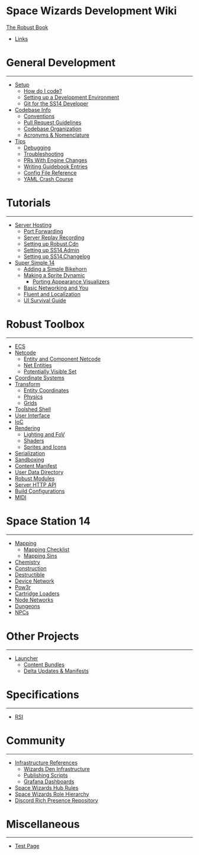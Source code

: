 Space Wizards Development Wiki
=====================

[The Robust Book](index.md)

- [Links](./en/links.md)

General Development
===================

----------------------

- [Setup]()
  - [How do I code?](./en/general-development/setup/howdoicode.md)
  - [Setting up a Development Environment](./en/general-development/setup/setting-up-a-development-environment.md)
  - [Git for the SS14 Developer](./en/general-development/setup/git-for-the-ss14-developer.md)
- [Codebase Info]()
  - [Conventions](./en/general-development/codebase-info/conventions.md)
  - [Pull Request Guidelines](./en/general-development/codebase-info/pull-request-guidelines.md)
  - [Codebase Organization](./en/general-development/codebase-info/codebase-organization.md)
  - [Acronyms & Nomenclature](./en/general-development/codebase-info/acronyms-and-nomenclature.md)
- [Tips]()
  - [Debugging](./en/general-development/tips/debugging.md)
  - [Troubleshooting](./en/general-development/tips/troubleshooting.md)
  - [PRs With Engine Changes](./en/general-development/tips/prs-with-engine-changes.md)
  - [Writing Guidebook Entries](./en/general-development/tips/writing-guidebook-entries.md)
  - [Config File Reference](./en/general-development/tips/config-file-reference.md)
  - [YAML Crash Course](./en/general-development/tips/yaml-crash-course.md)


Tutorials
================

----------------------

- [Server Hosting](./en/tutorials/server-hosting.md)
  - [Port Forwarding](./en/tutorials/server-hosting/port-forwarding.md)
  - [Server Replay Recording](./en/tutorials/server-hosting/server-replay-recording.md)
  - [Setting up Robust.Cdn](./en/tutorials/server-hosting/setting-up-robust-cdn.md)
  - [Setting up SS14.Admin](./en/tutorials/server-hosting/setting-up-ss14-admin.md)
  - [Setting up SS14.Changelog](./en/tutorials/server-hosting/setting-up-ss14-changelog.md)
- [Super Simple 14](./en/tutorials/super-simple-14.md)
  - [Adding a Simple Bikehorn](./en/tutorials/super-simple-14/adding-a-simple-bikehorn.md)
  - [Making a Sprite Dynamic](./en/tutorials/super-simple-14/making-a-sprite-dynamic.md)
    - [Porting Appearance Visualizers](./en/tutorials/super-simple-14/making-a-sprite-dynamic/porting-appearance-visualizers.md)
  - [Basic Networking and You](./en/tutorials/super-simple-14/basic-networking-and-you.md)
  - [Fluent and Localization](./en/tutorials/super-simple-14/fluent-and-localization.md)
  - [UI Survival Guide](./en/tutorials/super-simple-14/ui-survival-guide.md) 


Robust Toolbox
==============

----------------------

- [ECS](./en/robust-toolbox/ecs.md)
- [Netcode](./en/robust-toolbox/netcode.md)
  - [Entity and Component Netcode](./en/robust-toolbox/netcode/entity-and-component-netcode.md)
  - [Net Entities](./en/robust-toolbox/netcode/net-entities.md)
  - [Potentially Visible Set](./en/robust-toolbox/netcode/potentially-visible-set.md)
- [Coordinate Systems](./en/robust-toolbox/coordinate-systems.md)
- [Transform]()
  - [Entity Coordinates](./en/robust-toolbox/transform/entity-coordinates.md)
  - [Physics](./en/robust-toolbox/transform/physics.md)
  - [Grids](./en/robust-toolbox/transform/grids.md)
- [Toolshed Shell](./en/robust-toolbox/toolshed-shell.md)
- [User Interface](./en/robust-toolbox/user-interface.md)
- [IoC](./en/robust-toolbox/ioc.md)
- [Rendering]()
  - [Lighting and FoV](./en/robust-toolbox/rendering/lighting-and-fov.md)
  - [Shaders](./en/robust-toolbox/rendering/shaders.md)
  - [Sprites and Icons](./en/robust-toolbox/rendering/sprites-and-icons.md)
- [Serialization](./en/robust-toolbox/serialization.md)
- [Sandboxing](./en/robust-toolbox/sandboxing.md)
- [Content Manifest](./en/robust-toolbox/content-manifest.md)
- [User Data Directory](./en/robust-toolbox/user-data-directory.md)
- [Robust Modules](./en/robust-toolbox/robust-modules.md)
- [Server HTTP API](./en/robust-toolbox/server-http-api.md)
- [Build Configurations](./en/robust-toolbox/build-configurations.md)
- [MIDI](./en/robust-toolbox/midi.md)

Space Station 14
================

----------------------

- [Mapping](./en/space-station-14/mapping.md)
  - [Mapping Checklist](./en/space-station-14/mapping/mapping-checklist.md)
  - [Mapping Sins](./en/space-station-14/mapping/mapping-sins.md)
- [Chemistry](./en/space-station-14/chemistry.md)
- [Construction](./en/space-station-14/construction.md)
- [Destructible](./en/space-station-14/destructible.md)
- [Device Network](./en/space-station-14/device-network.md)
- [Pow3r](./en/space-station-14/pow3r.md)
- [Cartridge Loaders](./en/space-station-14/cartridge-loaders.md)
- [Node Networks](./en/space-station-14/node-networks.md)
- [Dungeons](./en/space-station-14/dungeons.md)
- [NPCs](./en/space-station-14/npcs.md)

Other Projects
==============

----------------------

- [Launcher]()
  - [Content Bundles](./en/other-projects/launcher/content-bundles.md)
  - [Delta Updates & Manifests](./en/other-projects/launcher/delta-updates-and-manifests.md)

Specifications
==============

----------------------

- [RSI](./en/specifications/rsi.md)

Community
========================

----------------------

- [Infrastructure References]()
  - [Wizards Den Infrastructure](./en/community/infrastructure-reference/wizards-den-infrastructure.md)
  - [Publishing Scripts](./en/community/infrastructure-reference/publishing-scripts.md)
  - [Grafana Dashboards](./en/community/infrastructure-reference/grafana-dashboards.md)
- [Space Wizards Hub Rules](./en/community/space-wizards-hub-rules.md)
- [Space Wizards Role Hierarchy](./en/community/space-wizards-role-hierarchy.md)
- [Discord Rich Presence Repository](./en/community/discord-rich-presence-repository.md)

Miscellaneous
=============

----------------------

- [Test Page](./en/miscellaneous/test_page.md)